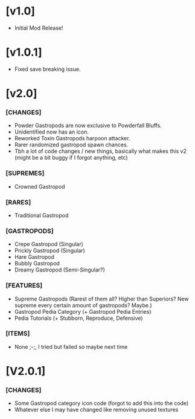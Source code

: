 # [v1.0]

- Initial Mod Release!

# [v1.0.1]

- Fixed save breaking issue.

# [v2.0]

### [CHANGES]
- Powder Gastropods are now exclusive to Powderfall Bluffs.
- Unidentified now has an icon.
- Reworked Toxin Gastropods harpoon attacker.
- Rarer randomized gastropod spawn chances.
- Tbh a lot of code changes / new things, basically what makes this v2 (might be a bit buggy if I forgot anything, etc)

### [SUPREMES]
- Crowned Gastropod

### [RARES]
- Traditional Gastropod

### [GASTROPODS]
- Crepe Gastropod (Singular)
- Prickly Gastropod (Singular)
- Hare Gastropod
- Bubbly Gastropod
- Dreamy Gastropod (Semi-Singular?)

### [FEATURES]
- Supreme Gastropods (Rarest of them all? Higher than Superiors? New supreme every certain amount of gastropods? Maybe.)
- Gastropod Pedia Category (+ Gastropod Pedia Entries)
- Pedia Tutorials (+ Stubborn, Reproduce, Defensive)

### [ITEMS]
- None ;-;, I tried but failed so maybe next time

# [V2.0.1]

### [CHANGES]
- Some Gastropod category icon code (forgot to add this into the code)
- Whatever else I may have changed like removing unused textures